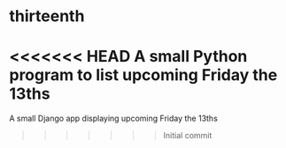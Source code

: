 thirteenth
==========

<<<<<<< HEAD
A small Python program to list upcoming Friday the 13ths
=======
A small Django app displaying upcoming Friday the 13ths
>>>>>>> Initial commit
